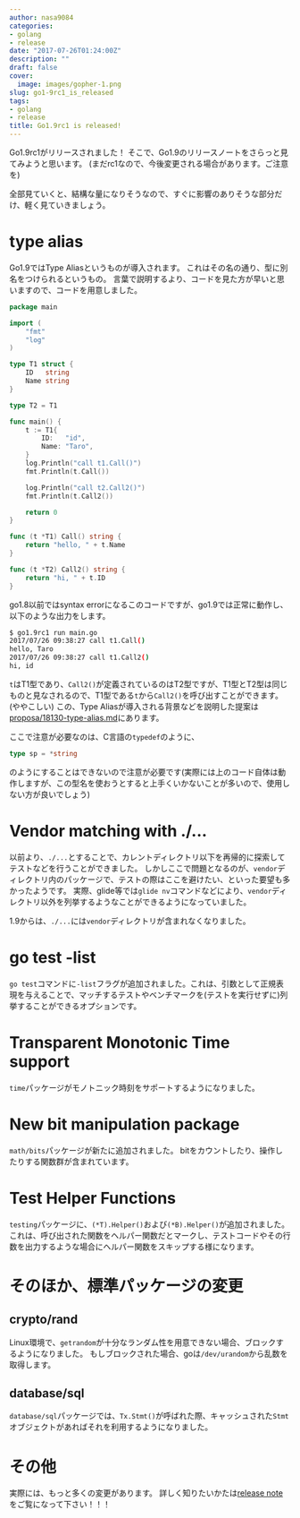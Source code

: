 ```yaml
---
author: nasa9084
categories:
- golang
- release
date: "2017-07-26T01:24:00Z"
description: ""
draft: false
cover:
  image: images/gopher-1.png
slug: go1-9rc1_is_released
tags:
- golang
- release
title: Go1.9rc1 is released!
---
```



Go1.9rc1がリリースされました！
そこで、Go1.9のリリースノートをさらっと見てみようと思います。
(まだrc1なので、今後変更される場合があります。ご注意を)

全部見ていくと、結構な量になりそうなので、すぐに影響のありそうな部分だけ、軽く見ていきましょう。

# type alias
Go1.9ではType Aliasというものが導入されます。
これはその名の通り、型に別名をつけられるというもの。
言葉で説明するより、コードを見た方が早いと思いますので、コードを用意しました。

``` go
package main

import (
	"fmt"
	"log"
)

type T1 struct {
	ID   string
	Name string
}

type T2 = T1

func main() {
	t := T1{
		ID:   "id",
		Name: "Taro",
	}
	log.Println("call t1.Call()")
	fmt.Println(t.Call())

	log.Println("call t2.Call2()")
	fmt.Println(t.Call2())

	return 0
}

func (t *T1) Call() string {
	return "hello, " + t.Name
}

func (t *T2) Call2() string {
	return "hi, " + t.ID
}
```

go1.8以前ではsyntax errorになるこのコードですが、go1.9では正常に動作し、以下のような出力をします。

``` bash
$ go1.9rc1 run main.go
2017/07/26 09:38:27 call t1.Call()
hello, Taro
2017/07/26 09:38:27 call t1.Call2()
hi, id
```

`t`はT1型であり、`Call2()`が定義されているのはT2型ですが、T1型とT2型は同じものと見なされるので、T1型である`t`から`Call2()`を呼び出すことができます。(ややこしい)
この、Type Aliasが導入される背景などを説明した提案は[proposa/18130-type-alias.md](https://github.com/golang/proposal/blob/master/design/18130-type-alias.md)にあります。

ここで注意が必要なのは、C言語の`typedef`のように、
``` go
type sp = *string
```
のようにすることはできないので注意が必要です(実際には上のコード自体は動作しますが、この型名を使おうとすると上手くいかないことが多いので、使用しない方が良いでしょう)

# Vendor matching with ./...
以前より、`./...`とすることで、カレントディレクトリ以下を再帰的に探索してテストなどを行うことができました。
しかしここで問題となるのが、`vendor`ディレクトリ内のパッケージで、テストの際はここを避けたい、といった要望も多かったようです。
実際、glide等では`glide nv`コマンドなどにより、`vendor`ディレクトリ以外を列挙するようなことができるようになっていました。

1.9からは、`./...`には`vendor`ディレクトリが含まれなくなりました。

# go test -list
`go test`コマンドに`-list`フラグが追加されました。これは、引数として正規表現を与えることで、マッチするテストやベンチマークを(テストを実行せずに)列挙することができるオプションです。

# Transparent Monotonic Time support 
`time`パッケージがモノトニック時刻をサポートするようになりました。

# New bit manipulation package
`math/bits`パッケージが新たに追加されました。
bitをカウントしたり、操作したりする関数群が含まれています。

# Test Helper Functions
`testing`パッケージに、`(*T).Helper()`および`(*B).Helper()`が追加されました。
これは、呼び出された関数をヘルパー関数だとマークし、テストコードやその行数を出力するような場合にヘルパー関数をスキップする様になります。

# そのほか、標準パッケージの変更
## crypto/rand
Linux環境で、`getrandom`が十分なランダム性を用意できない場合、ブロックするようになりました。
もしブロックされた場合、goは`/dev/urandom`から乱数を取得します。

## database/sql
`database/sql`パッケージでは、`Tx.Stmt()`が呼ばれた際、キャッシュされた`Stmt`オブジェクトがあればそれを利用するようになりました。

# その他
実際には、もっと多くの変更があります。
詳しく知りたいかたは[release note](https://tip.golang.org/doc/go1.9)をご覧になって下さい！！！

